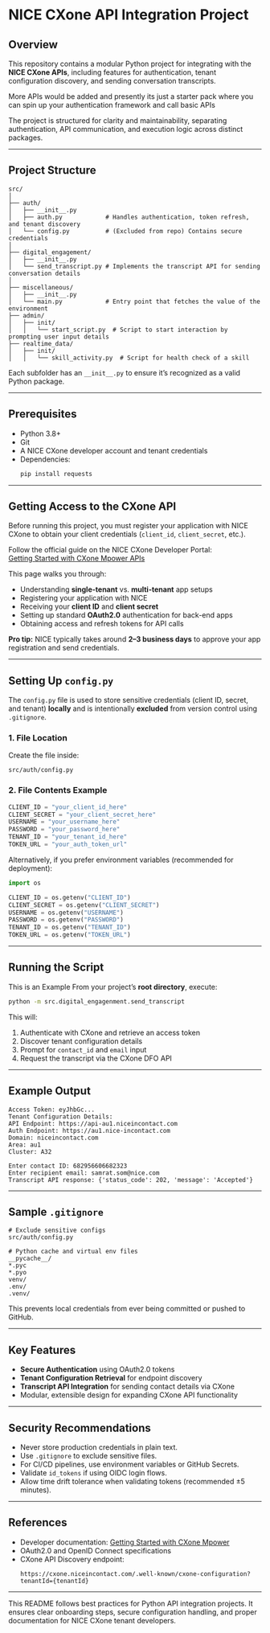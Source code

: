 # NICE CXone API Integration Project

## Overview
This repository contains a modular Python project for integrating with the **NICE CXone APIs**, including features for authentication, tenant configuration discovery, and sending conversation transcripts.

More APIs would be added and presently its just a starter pack where you can spin up your authentication framework and call basic APIs

The project is structured for clarity and maintainability, separating authentication, API communication, and execution logic across distinct packages.

***

## Project Structure

```
src/
│
├── auth/
│   ├── __init__.py
│   ├── auth.py            # Handles authentication, token refresh, and tenant discovery
│   └── config.py          # (Excluded from repo) Contains secure credentials
│
├── digital_engagement/
│   ├── __init__.py
│   └── send_transcript.py # Implements the transcript API for sending conversation details
│
├── miscellaneous/
│   ├── __init__.py
│   └── main.py            # Entry point that fetches the value of the environment
├── admin/
│   ├── init/
│   │   └── start_script.py  # Script to start interaction by prompting user input details
├── realtime_data/
│   ├── init/
│   │   └── skill_activity.py  # Script for health check of a skill

```

Each subfolder has an `__init__.py` to ensure it’s recognized as a valid Python package.

***

## Prerequisites

- Python 3.8+  
- Git  
- A NICE CXone developer account and tenant credentials  
- Dependencies:
  ```bash
  pip install requests
  ```

***

## Getting Access to the CXone API

Before running this project, you must register your application with NICE CXone to obtain your client credentials (`client_id`, `client_secret`, etc.).

Follow the official guide on the NICE CXone Developer Portal:  
[Getting Started with CXone Mpower APIs](https://developer.niceincontact.com/Documentation/GettingStarted)

This page walks you through:
- Understanding **single-tenant** vs. **multi-tenant** app setups  
- Registering your application with NICE  
- Receiving your **client ID** and **client secret**  
- Setting up standard **OAuth2.0** authentication for back-end apps  
- Obtaining access and refresh tokens for API calls  

**Pro tip:** NICE typically takes around **2–3 business days** to approve your app registration and send credentials.

***

## Setting Up `config.py`

The `config.py` file is used to store sensitive credentials (client ID, secret, and tenant) **locally** and is intentionally **excluded** from version control using `.gitignore`.

### 1. File Location

Create the file inside:
```
src/auth/config.py
```

### 2. File Contents Example

```python
CLIENT_ID = "your_client_id_here"
CLIENT_SECRET = "your_client_secret_here"
USERNAME = "your_username_here"
PASSWORD = "your_password_here"
TENANT_ID = "your_tenant_id_here"
TOKEN_URL = "your_auth_token_url"
```

Alternatively, if you prefer environment variables (recommended for deployment):

```python
import os

CLIENT_ID = os.getenv("CLIENT_ID")
CLIENT_SECRET = os.getenv("CLIENT_SECRET")
USERNAME = os.getenv("USERNAME")
PASSWORD = os.getenv("PASSWORD")
TENANT_ID = os.getenv("TENANT_ID")
TOKEN_URL = os.getenv("TOKEN_URL")
```

***

## Running the Script

This is an Example
From your project’s **root directory**, execute:

```bash
python -m src.digital_engagenment.send_transcript
```

This will:
1. Authenticate with CXone and retrieve an access token  
2. Discover tenant configuration details  
3. Prompt for `contact_id` and `email` input  
4. Request the transcript via the CXone DFO API  

***

## Example Output

```
Access Token: eyJhbGc...
Tenant Configuration Details:
API Endpoint: https://api-au1.niceincontact.com
Auth Endpoint: https://au1.nice-incontact.com
Domain: niceincontact.com
Area: au1
Cluster: A32

Enter contact ID: 682956606682323
Enter recipient email: samrat.som@nice.com
Transcript API response: {'status_code': 202, 'message': 'Accepted'}
```

***

## Sample `.gitignore`

```
# Exclude sensitive configs
src/auth/config.py

# Python cache and virtual env files
__pycache__/
*.pyc
*.pyo
venv/
.env/
.venv/
```

This prevents local credentials from ever being committed or pushed to GitHub.

***

## Key Features

- **Secure Authentication** using OAuth2.0 tokens  
- **Tenant Configuration Retrieval** for endpoint discovery  
- **Transcript API Integration** for sending contact details via CXone  
- Modular, extensible design for expanding CXone API functionality  

***

## Security Recommendations

- Never store production credentials in plain text.  
- Use `.gitignore` to exclude sensitive files.  
- For CI/CD pipelines, use environment variables or GitHub Secrets.  
- Validate `id_tokens` if using OIDC login flows.  
- Allow time drift tolerance when validating tokens (recommended ±5 minutes).  

***

## References

- Developer documentation: [Getting Started with CXone Mpower](https://developer.niceincontact.com/Documentation/GettingStarted)  
- OAuth2.0 and OpenID Connect specifications  
- CXone API Discovery endpoint:  
  ```
  https://cxone.niceincontact.com/.well-known/cxone-configuration?tenantId={tenantId}
  ```

***

This README follows best practices for Python API integration projects. It ensures clear onboarding steps, secure configuration handling, and proper documentation for NICE CXone tenant developers.
